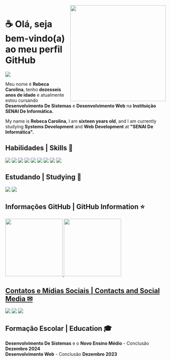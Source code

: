 <img src="https://openseauserdata.com/files/1dfd9f20043f3b21c35ecab73da0b9f3.gif" min-width="300px" max-width="350px" width="300px" align="right">

<h1> ☕ Olá, seja bem-vindo(a) ao meu perfil GitHub</h1>

<img src="https://img.shields.io/static/v1?label=Overview&message=REBECA CAROLINA&color=E0004D&style=for-the-badge&logo=GitHub">


<div>

Meu nome é <strong>Rebeca Carolina</strong>, tenho <strong>dezesseis anos de idade</strong> e atualmente estou cursando <strong>Desenvolvimento De Sistemas</strong> e <strong>Desenvolvimento Web</strong> na <strong>Instituição SENAI De Informática.</strong><br>


My name is <strong>Rebeca Carolina</strong>, I am <strong>sixteen years old</strong>, and I am currently studying <strong>Systems Development</strong> and <strong>Web Development</strong> at <strong>"SENAI De Informática".</strong><br>


<h2>Habilidades | Skills 🥇 </h2> 

<div>
  <img src="https://img.shields.io/badge/Figma-821B47?style=for-the-badge&logo=figma&logoColor=white" />
  <img src="https://img.shields.io/badge/Git-A52A2A?style=for-the-badge&logo=git&logoColor=white" />
  <img src="https://img.shields.io/badge/HTML5-E34F26?style=for-the-badge&logo=html5&logoColor=white" />
  <img src="https://img.shields.io/badge/CSS3-1572B6?style=for-the-badge&logo=css3&logoColor=white" />
  <img src="https://img.shields.io/badge/C%23-239120?style=for-the-badge&logo=c-sharp&logoColor=white" />
  <img src="https://img.shields.io/badge/.NET-5C2D91?style=for-the-badge&logo=.net&logoColor=white" />
  <img src="https://img.shields.io/badge/Microsoft_SQL_Server-CC2927?style=for-the-badge&logo=microsoft-sql-server&logoColor=white" />
  <img src="https://img.shields.io/badge/JavaScript-F7DF1E?style=for-the-badge&logo=javascript&logoColor=black" />
  <img src="https://img.shields.io/badge/react-%2320232a.svg?style=for-the-badge&logo=react&logoColor=%2361DAFB"/> 
  
</div>

<h2>Estudando | Studying 🧠</h2>

<div>

<img src="https://img.shields.io/badge/Python-14354C?style=for-the-badge&logo=python&logoColor=white" />
<img src="https://img.shields.io/badge/java-%23ED8B00.svg?style=for-the-badge&logo=openjdk&logoColor=white"/>
</div>

<h2>Informações GitHub | GitHub Information ⭐</h2> 
  
</div>

  <a href="https://github.com/rebecarolinax">

<img height="180em" src="https://github-readme-stats.vercel.app/api?username=rebecarolinax&show_icons=true&count_private=true&ring_color=E0004D&title_color=E0004D&icon_color=E0004D&rank-circle_color=E0004D&text_color=ffffff&bg_color=000000"/> 
<img height="180em" src="https://github-readme-stats.vercel.app/api/top-langs/?username=rebecarolinax&layout=compact&title_color=E0004D&text_color=ffffff&bg_color=000000" />
</div>



<h2>Contatos e Mídias Sociais | Contacts and Social Media ✉</h2> 

<a href = "mailto:contato@rebecacarolina75@gmail.com"><img loading="lazy" src="https://img.shields.io/badge/Gmail-D14836?style=for-the-badge&logo=gmail&logoColor=white" target="_blank"></a>
<a href="https://instagram.com/rebecacarolinax" target="_blank"><img src="https://img.shields.io/badge/-Instagram-%23E4405F?style=for-the-badge&logo=instagram&logoColor=white" target="_blank"></a>
<a href="https://www.linkedin.com/in/rebecarolinax" target="_blank"><img src="https://img.shields.io/badge/-LinkedIn-%230077B5?style=for-the-badge&logo=linkedin&logoColor=white" target="_blank"></a>



<h2>Formação Escolar | Education 🎓</h2> 
  
<strong>Desenvolvimento De Sistemas</strong> e o <strong>Novo Ensino Médio</strong> - Conclusão <strong>Dezembro 2024</strong><br>
<strong>Desenvolvimento Web</strong> - Conclusão <strong>Dezembro 2023</strong>    
 
 


